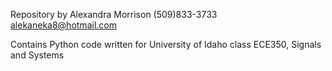 Repository by Alexandra Morrison
(509)833-3733
alekaneka8@hotmail.com

Contains Python code written for University of Idaho class ECE350, Signals and Systems
